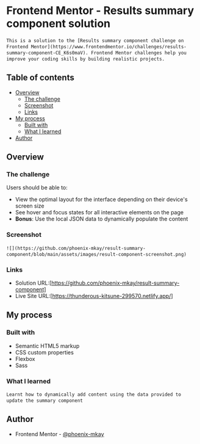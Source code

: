 # Frontend Mentor - Results summary component solution

    This is a solution to the [Results summary component challenge on Frontend Mentor](https://www.frontendmentor.io/challenges/results-summary-component-CE_K6s0maV). Frontend Mentor challenges help you improve your coding skills by building realistic projects. 

## Table of contents

- [Overview](#overview)
  - [The challenge](#the-challenge)
  - [Screenshot](#screenshot)
  - [Links](#links)
- [My process](#my-process)
  - [Built with](#built-with)
  - [What I learned](#what-i-learned)
- [Author](#author)

## Overview

### The challenge

Users should be able to:

- View the optimal layout for the interface depending on their device's screen size
- See hover and focus states for all interactive elements on the page
- **Bonus**: Use the local JSON data to dynamically populate the content

### Screenshot

    ![](https://github.com/phoenix-mkay/result-summary-component/blob/main/assets/images/result-component-screenshot.png)

### Links

- Solution URL:[https://github.com/phoenix-mkay/result-summary-component]
- Live Site URL:[https://thunderous-kitsune-299570.netlify.app/]

## My process

### Built with

- Semantic HTML5 markup
- CSS custom properties
- Flexbox
- Sass

### What I learned

    Learnt how to dynamically add content using the data provided to update the summary component

## Author

- Frontend Mentor - [@phoenix-mkay](https://www.frontendmentor.io/profile/phoenix-mkay)
